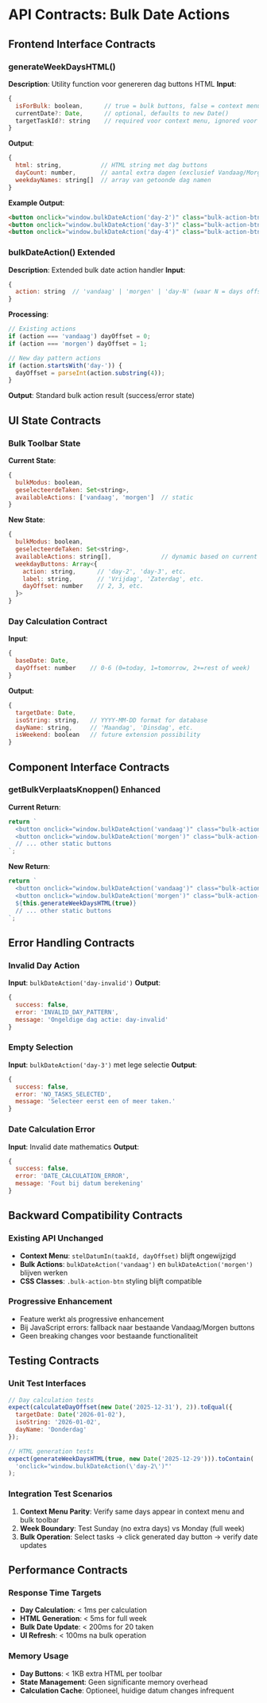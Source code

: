 # API Contracts: Bulk Date Actions

## Frontend Interface Contracts

### generateWeekDaysHTML()
**Description**: Utility function voor genereren dag buttons HTML
**Input**:
```javascript
{
  isForBulk: boolean,      // true = bulk buttons, false = context menu
  currentDate?: Date,      // optional, defaults to new Date()
  targetTaskId?: string    // required voor context menu, ignored voor bulk
}
```

**Output**:
```javascript
{
  html: string,           // HTML string met dag buttons
  dayCount: number,       // aantal extra dagen (exclusief Vandaag/Morgen)
  weekdayNames: string[]  // array van getoonde dag namen
}
```

**Example Output**:
```html
<button onclick="window.bulkDateAction('day-2')" class="bulk-action-btn">Vrijdag</button>
<button onclick="window.bulkDateAction('day-3')" class="bulk-action-btn">Zaterdag</button>
<button onclick="window.bulkDateAction('day-4')" class="bulk-action-btn">Zondag</button>
```

### bulkDateAction() Extended
**Description**: Extended bulk date action handler
**Input**:
```javascript
{
  action: string  // 'vandaag' | 'morgen' | 'day-N' (waar N = days offset)
}
```

**Processing**:
```javascript
// Existing actions
if (action === 'vandaag') dayOffset = 0;
if (action === 'morgen') dayOffset = 1;

// New day pattern actions
if (action.startsWith('day-')) {
  dayOffset = parseInt(action.substring(4));
}
```

**Output**: Standard bulk action result (success/error state)

## UI State Contracts

### Bulk Toolbar State
**Current State**:
```javascript
{
  bulkModus: boolean,
  geselecteerdeTaken: Set<string>,
  availableActions: ['vandaag', 'morgen']  // static
}
```

**New State**:
```javascript
{
  bulkModus: boolean,
  geselecteerdeTaken: Set<string>,
  availableActions: string[],              // dynamic based on current day
  weekdayButtons: Array<{
    action: string,      // 'day-2', 'day-3', etc.
    label: string,       // 'Vrijdag', 'Zaterdag', etc.
    dayOffset: number    // 2, 3, etc.
  }>
}
```

### Day Calculation Contract
**Input**:
```javascript
{
  baseDate: Date,
  dayOffset: number    // 0-6 (0=today, 1=tomorrow, 2+=rest of week)
}
```

**Output**:
```javascript
{
  targetDate: Date,
  isoString: string,   // YYYY-MM-DD format for database
  dayName: string,     // 'Maandag', 'Dinsdag', etc.
  isWeekend: boolean   // future extension possibility
}
```

## Component Interface Contracts

### getBulkVerplaatsKnoppen() Enhanced
**Current Return**:
```javascript
return `
  <button onclick="window.bulkDateAction('vandaag')" class="bulk-action-btn">Vandaag</button>
  <button onclick="window.bulkDateAction('morgen')" class="bulk-action-btn">Morgen</button>
  // ... other static buttons
`;
```

**New Return**:
```javascript
return `
  <button onclick="window.bulkDateAction('vandaag')" class="bulk-action-btn">Vandaag</button>
  <button onclick="window.bulkDateAction('morgen')" class="bulk-action-btn">Morgen</button>
  ${this.generateWeekDaysHTML(true)}
  // ... other static buttons
`;
```

## Error Handling Contracts

### Invalid Day Action
**Input**: `bulkDateAction('day-invalid')`
**Output**:
```javascript
{
  success: false,
  error: 'INVALID_DAY_PATTERN',
  message: 'Ongeldige dag actie: day-invalid'
}
```

### Empty Selection
**Input**: `bulkDateAction('day-3')` met lege selectie
**Output**:
```javascript
{
  success: false,
  error: 'NO_TASKS_SELECTED',
  message: 'Selecteer eerst een of meer taken.'
}
```

### Date Calculation Error
**Input**: Invalid date mathematics
**Output**:
```javascript
{
  success: false,
  error: 'DATE_CALCULATION_ERROR',
  message: 'Fout bij datum berekening'
}
```

## Backward Compatibility Contracts

### Existing API Unchanged
- **Context Menu**: `stelDatumIn(taakId, dayOffset)` blijft ongewijzigd
- **Bulk Actions**: `bulkDateAction('vandaag')` en `bulkDateAction('morgen')` blijven werken
- **CSS Classes**: `.bulk-action-btn` styling blijft compatible

### Progressive Enhancement
- Feature werkt als progressive enhancement
- Bij JavaScript errors: fallback naar bestaande Vandaag/Morgen buttons
- Geen breaking changes voor bestaande functionaliteit

## Testing Contracts

### Unit Test Interfaces
```javascript
// Day calculation tests
expect(calculateDayOffset(new Date('2025-12-31'), 2)).toEqual({
  targetDate: Date('2026-01-02'),
  isoString: '2026-01-02',
  dayName: 'Donderdag'
});

// HTML generation tests
expect(generateWeekDaysHTML(true, new Date('2025-12-29'))).toContain(
  'onclick="window.bulkDateAction(\'day-2\')"'
);
```

### Integration Test Scenarios
1. **Context Menu Parity**: Verify same days appear in context menu and bulk toolbar
2. **Week Boundary**: Test Sunday (no extra days) vs Monday (full week)
3. **Bulk Operation**: Select tasks → click generated day button → verify date updates

## Performance Contracts

### Response Time Targets
- **Day Calculation**: < 1ms per calculation
- **HTML Generation**: < 5ms for full week
- **Bulk Date Update**: < 200ms for 20 taken
- **UI Refresh**: < 100ms na bulk operation

### Memory Usage
- **Day Buttons**: < 1KB extra HTML per toolbar
- **State Management**: Geen significante memory overhead
- **Calculation Cache**: Optioneel, huidige datum changes infrequent